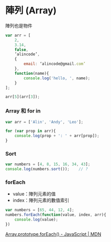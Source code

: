 # 陣列 (Array)

陣列也是物件

```js
var arr = [
	2,
	3.14,
	false,
	’alincode’,
	{
		email: ‘alincode@gmail.com’
	},
	function(name){
		console.log('hello, ', name);
	}
];

arr[5](arr[3]);
```

### Array 和 for in

```js
var arr = ['Alin', 'Andy', 'Leo'];

for (var prop in arr){
	console.log(prop + ': ' + arr[prop]);
}
```

### Sort

<!--它並沒有先檢查型別在排序，而是把它當作字串排序。-->

```js
var numbers = [4, 8, 15, 16, 34, 43];
console.log(numbers.sort());	// ?
```

### forEach

* value：陣列元素的值
* index：陣列元素的數值索引

```js
var numbers = [65, 44, 12, 4];
numbers.forEach(function(value, index, arr){
	console.log(value);
})
```

[Array.prototype.forEach() - JavaScript | MDN](https://developer.mozilla.org/zh-TW/docs/Web/JavaScript/Reference/Global_Objects/Array/forEach)
